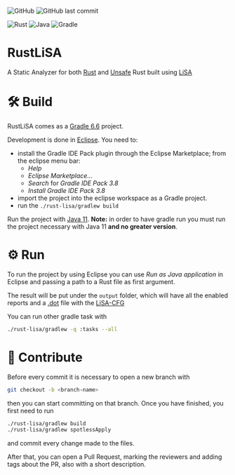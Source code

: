 ![GitHub](https://img.shields.io/github/license/VincenzoArceri/rust-lisa)
![GitHub last commit](https://img.shields.io/github/last-commit/VincenzoArceri/rust-lisa)

![Rust](https://img.shields.io/badge/rust-%23000000.svg?style=style-flat-black&logo=rust&logoColor=white)
![Java](https://img.shields.io/badge/java-%23ED8B00.svg?style=style-flat&logo=java&logoColor=white)
![Gradle](https://img.shields.io/badge/Gradle-02303A.svg?style=style-flat&logo=Gradle&logoColor=white)
# RustLiSA
A Static Analyzer for both [Rust](https://www.rust-lang.org/) and [Unsafe](https://doc.rust-lang.org/book/ch19-01-unsafe-rust.html) Rust built using [LiSA](https://unive-ssv.github.io/lisa/)

# 🛠 Build
RustLiSA comes as a [Gradle 6.6](https://gradle.org/releases/) project.

Development is done in [Eclipse](https://www.eclipse.org/downloads/).
You need to:
- install the Gradle IDE Pack plugin through the Eclipse Marketplace; from the eclipse menu bar:
  - *Help*
  - *Eclipse Marketplace...*
  - *Search* for *Gradle IDE Pack 3.8*
  - *Install Gradle IDE Pack 3.8*
- import the project into the eclipse workspace as a Gradle project.
- run the `./rust-lisa/gradlew build`

Run the project with [Java 11](https://www.oracle.com/it/java/technologies/javase/jdk11-archive-downloads.html). **Note:** in order to have gradle run you must run the project necessary with Java 11 **and no greater version**.

# ⚙️ Run
To run the project by using Eclipse you can use *Run as Java application* in Eclipse and passing a path to a Rust file as first argument.

The result will be put under the `output` folder, which will have all the enabled reports and a [.dot](https://en.wikipedia.org/wiki/DOT_(graph_description_language)) file with the [LiSA-CFG](https://unive-ssv.github.io/lisa/)

You can run other gradle task with
```bash
./rust-lisa/gradlew -q :tasks --all
```

# 🎯 Contribute
Before every commit it is necessary to open a new branch with
```bash
git checkout -b <branch-name>
```
then you can start committing on that branch.
Once you have finished, you first need to run
```bash
./rust-lisa/gradlew build
./rust-lisa/gradlew spotlessApply
```
and commit every change made to the files.

After that, you can open a Pull Request, marking the reviewers and adding tags about the PR, also with a short description.
